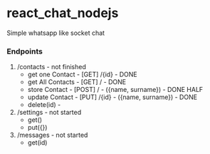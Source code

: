 # react_chat_nodejs
Simple whatsapp like socket chat

### Endpoints
1. /contacts - not finished
	- get one Contact - [GET] /{id} - DONE
	- get All Contacts - [GET] / - DONE
	- store Contact - [POST] / - ({name, surname}) - DONE HALF
	- update Contact - [PUT] /{id} - ({name, surname}) - DONE
	- delete(id) - 
2. /settings - not started
	- get()
	- put({})
3. /messages - not started
	- get(id)
